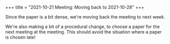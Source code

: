 +++
title = "2021-10-21 Meeting: Moving back to 2021-10-28"
+++

Since the paper is a bit dense, we're moving back the meeting to next week.

We're also making a bit of a procedural change, to choose a paper for the next meeting at the meeting.
This should avoid the situation where a paper is chosen late!

<!--more-->

